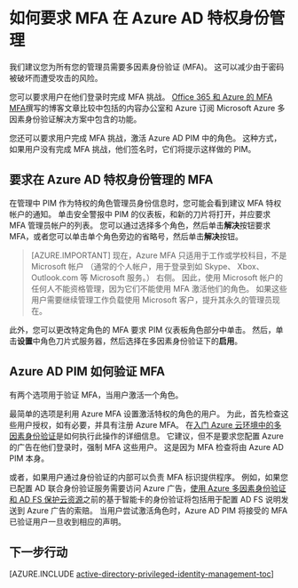<properties
   pageTitle="如何要求多因素身份验证 |Microsoft Azure"
   description="为扩展名为 Azure 活动目录权限标识管理特权身份学习如何要求多因素身份验证 (MFA)。"
   services="active-directory"
   documentationCenter=""
   authors="kgremban"
   manager="femila"
   editor=""/>

<tags
   ms.service="active-directory"
   ms.devlang="na"
   ms.topic="article"
   ms.tgt_pltfrm="na"
   ms.workload="identity"
   ms.date="07/01/2016"
   ms.author="kgremban"/>

# <a name="how-to-require-mfa-in-azure-ad-privileged-identity-management"></a>如何要求 MFA 在 Azure AD 特权身份管理

我们建议您为所有您的管理员需要多因素身份验证 (MFA)。 这可以减少由于密码被破坏而遭受攻击的风险。

您可以要求用户在他们登录时完成 MFA 挑战。 [Office 365 和 Azure 的 MFA MFA](https://blogs.technet.microsoft.com/ad/2014/02/11/mfa-for-office-365-and-mfa-for-azure/)撰写的博客文章比较中包括的内容办公室和 Azure 订阅 Microsoft Azure 多因素身份验证解决方案中包含的功能。

您还可以要求用户完成 MFA 挑战，激活 Azure AD PIM 中的角色。 这种方式，如果用户没有完成 MFA 挑战，他们签名时，它们将提示这样做的 PIM。

## <a name="requiring-mfa-in-azure-ad-privileged-identity-management"></a>要求在 Azure AD 特权身份管理的 MFA

在管理中 PIM 作为特权的角色管理员身份信息时，您可能会看到建议 MFA 特权帐户的通知。 单击安全警报中 PIM 的仪表板，和新的刀片将打开，并应要求 MFA 管理员帐户的列表。  您可以通过选择多个角色，然后单击**解决**按钮要求 MFA，或者您可以单击单个角色旁边的省略号，然后单击**解决**按钮。

> [AZURE.IMPORTANT] 现在，Azure MFA 只适用于工作或学校科目，不是 Microsoft 帐户 （通常的个人帐户，用于登录到如 Skype、 Xbox、 Outlook.com 等 Microsoft 服务。） 右侧。 因此，使用 Microsoft 帐户的任何人不能资格管理，因为它们不能使用 MFA 激活他们的角色。 如果这些用户需要继续管理工作负载使用 Microsoft 客户，提升其永久的管理员现在。

此外，您可以更改特定角色的 MFA 要求 PIM 仪表板角色部分中单击。 然后，单击**设置**中角色刀片式服务器，然后选择在多因素身份验证下的**启用**。

## <a name="how-azure-ad-pim-validates-mfa"></a>Azure AD PIM 如何验证 MFA

有两个选项用于验证 MFA，当用户激活一个角色。

最简单的选项是利用 Azure MFA 设置激活特权的角色的用户。 为此，首先检查这些用户授权，如有必要，并具有注册 Azure MFA。 在[入门 Azure 云环境中的多因素身份验证](../multi-factor-authentication/multi-factor-authentication-get-started-cloud.md)是如何执行此操作的详细信息。 它建议，但不是要求您配置 Azure 的广告在他们登录时，强制 MFA 这些用户。 这是因为 MFA 检查将由 Azure AD PIM 本身。

或者，如果用户通过身份验证的内部可以负责 MFA 标识提供程序。 例如，如果您已配置 AD 联合身份验证服务需要访问 Azure 广告，[使用 Azure 多因素身份验证和 AD FS 保护云资源](../multi-factor-authentication/multi-factor-authentication-get-started-adfs-cloud.md)之前的基于智能卡的身份验证将包括用于配置 AD FS 说明发送到 Azure 广告的索赔。 当用户尝试激活角色时，Azure AD PIM 将接受的 MFA 已验证用户一旦收到相应的声明。


<!--Every topic should have next steps and links to the next logical set of content to keep the customer engaged-->
## <a name="next-steps"></a>下一步行动
[AZURE.INCLUDE [active-directory-privileged-identity-management-toc](../../includes/active-directory-privileged-identity-management-toc.md)]
